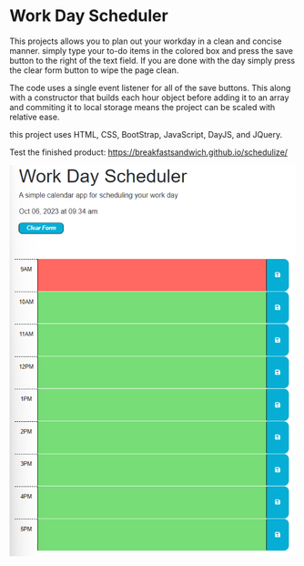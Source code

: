 # Work Day Scheduler

This projects allows you to plan out your workday in a clean and concise manner. simply type your to-do items in the colored box and press the save button to the right of the text field. If you are done with the day simply press the clear form button to wipe the page clean. 

The code uses a single event listener for all of the save buttons. This along with a constructor that builds each hour object before adding it to an array and commiting it to local storage means the project can be scaled with relative ease. 

this project uses HTML, CSS, BootStrap, JavaScript, DayJS, and JQuery.

Test the finished product: https://breakfastsandwich.github.io/schedulize/


![Alt text](image.png)
